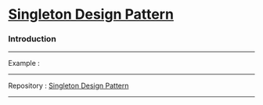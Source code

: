 # [Singleton Design Pattern]()

### Introduction 

---

Example : 

---

Repository : [Singleton Design Pattern]()

---
